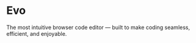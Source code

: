 # Evo
The most intuitive browser code editor — built to make coding seamless, efficient, and enjoyable.
